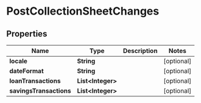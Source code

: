 # PostCollectionSheetChanges

## Properties
Name | Type | Description | Notes
------------ | ------------- | ------------- | -------------
**locale** | **String** |  |  [optional]
**dateFormat** | **String** |  |  [optional]
**loanTransactions** | **List&lt;Integer&gt;** |  |  [optional]
**savingsTransactions** | **List&lt;Integer&gt;** |  |  [optional]
